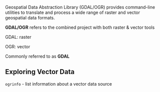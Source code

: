 Geospatial Data Abstraction Library (GDAL/OGR) provides command-line utilities to translate and process a wide range of raster and vector geospatial data formats.

**GDAL/OGR** refers to the combined project with both raster & vector tools 

GDAL: raster 

OGR: vector 

Commonly referred to as **GDAL**

## Exploring Vector Data

`ogrinfo` - list information about a vector data source


